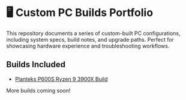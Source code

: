 # 🖥️ Custom PC Builds Portfolio

This repository documents a series of custom-built PC configurations, including system specs, build notes, and upgrade paths. Perfect for showcasing hardware experience and troubleshooting workflows.

## Builds Included

- [Planteks P600S Ryzen 9 3900X Build](builds/p600s-3900x.md)

More builds coming soon!
